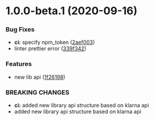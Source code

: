 # 1.0.0-beta.1 (2020-09-16)


### Bug Fixes

* **ci:** specify npm_token ([2aef003](https://github.com/CrystallizeAPI/klarna/commit/2aef00371c590930816aacc32448e12e614631cb))
* linter prettier error ([339f342](https://github.com/CrystallizeAPI/klarna/commit/339f34296e0a683ca690bae602f499a6f4bccab4))


### Features

* new lib api ([1f26198](https://github.com/CrystallizeAPI/klarna/commit/1f261987de7f1d8828a989c4cae359fa7a17e153))


### BREAKING CHANGES

* **ci:** added new library api structure based on klarna api
* added new library api structure based on klarna api

